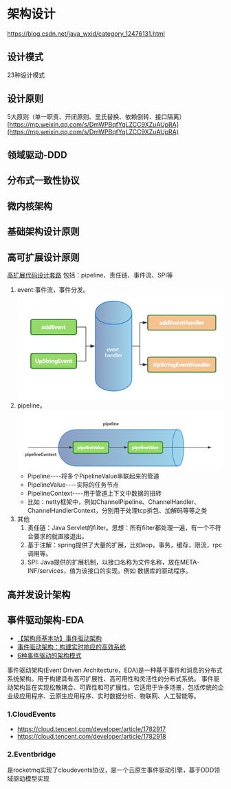 # 架构设计

https://blog.csdn.net/java_wxid/category_12476131.html

## 设计模式
23种设计模式

## 设计原则
5大原则（单一职责、开闭原则、里氏替换、依赖倒转、接口隔离）
[https://mp.weixin.qq.com/s/DmWPBqfYqLZCC9XZuAUpRA](https://mp.weixin.qq.com/s/DmWPBqfYqLZCC9XZuAUpRA)

## 领域驱动-DDD

## 分布式一致性协议

## 微内核架构

## 基础架构设计原则

## 高可扩展设计原则

[高扩展代码设计套路](https://mp.weixin.qq.com/s/F42LqQncMDLQH-WWmZ28fA)  包括：pipeline、责任链、事件流、SPI等

1. event:事件流，事件分发。 ![](img/jgsj/30403ad7.png)
2. pipeline。 ![](img/jgsj/bfc324e5.png)
   - Pipeline----将多个PipelineValue串联起来的管道
   - PipelineValue----实际的任务节点
   - PipelineContext----用于管道上下文中数据的扭转
   - 比如：netty框架中，例如ChannelPipeline、ChannelHandler、ChannelHandlerContext，分别用于处理tcp拆包、加解码等等之类
3. 其他
   1. 责任链：Java Servlet的filter。思想：所有filter都处理一遍，有一个不符合要求的就直接退出。
   2. 基于注解：spring提供了大量的扩展，比如aop，事务，缓存，限流，rpc调用等。
   3. SPI: Java提供的扩展机制，以接口名称为文件名称，放在META-INF/services，值为该接口的实现。例如 数据库的驱动程序。

## 高并发设计架构

## 事件驱动架构-EDA

- [【架构师基本功】事件驱动架构](https://blog.csdn.net/java_wxid/article/details/131283508)
- [事件驱动架构：构建实时响应的高效系统](https://baijiahao.baidu.com/s?id=1772938236612909522&wfr=spider&for=pc)
- [6种事件驱动的架构模式](https://cloud.tencent.com/developer/article/2255982)

事件驱动架构(Event Driven Architecture，EDA)是一种基于事件和消息的分布式系统架构。用于构建具有高可扩展性、高可用性和灵活性的分布式系统。
事件驱动架构旨在实现松散耦合、可靠性和可扩展性。它适用于许多场景，包括传统的企业级应用程序、云原生应用程序、实时数据分析、物联网、人工智能等。

### 1.CloudEvents

- https://cloud.tencent.com/developer/article/1782917
- https://cloud.tencent.com/developer/article/1782918

### 2.Eventbridge
是rocketmq实现了cloudevents协议，是一个云原生事件驱动引擎，基于DDD领域驱动模型实现
